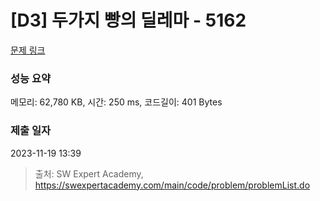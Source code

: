 # [D3] 두가지 빵의 딜레마 - 5162 

[문제 링크](https://swexpertacademy.com/main/code/problem/problemDetail.do?contestProbId=AWTaTDua3OoDFAVT) 

### 성능 요약

메모리: 62,780 KB, 시간: 250 ms, 코드길이: 401 Bytes

### 제출 일자

2023-11-19 13:39



> 출처: SW Expert Academy, https://swexpertacademy.com/main/code/problem/problemList.do